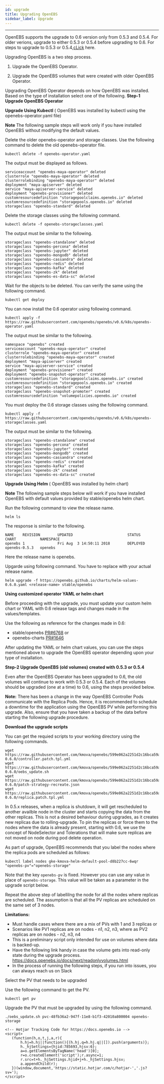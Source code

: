 ```yaml
---
id: upgrade
title: Upgrading OpenEBS
sidebar_label: Upgrade
---
```


------

OpenEBS supports the upgrade to 0.6 version only from 0.5.3 and 0.5.4.
For older verions, upgrade to either 0.5.3 or 0.5.4 before upgrading to 0.6. For steps to upgrade to 0.5.3 or 0.5.4,[cLick](https://v05-docs.openebs.io/) here.

Upgrading OpenEBS is a two step process.

1. Upgrade the OpenEBS Operator.

2. Upgrade the OpenEBS volumes that were created with older OpenEBS Operator.

Upgrading OpenEBS Operator depends on how OpenEBS was installed. Based on the type of installation select one of the following.
**Step-1 Upgrade OpenEBS Operator**

**Upgrade Using Kubectl** ( OpenEBS was installed by kubectl using the openebs-operator.yaml file)

**Note** The following sample steps will work only if you have installed OpenEBS without modifying the default values.

Delete the older openebs-operator and storage classes. Use the following command to delete the old openebs-operator file.
```
kubectl delete -f openebs-operator.yaml
```

The output must be displayed as follows.
```
serviceaccount "openebs-maya-operator" deleted
clusterrole "openebs-maya-operator" deleted
clusterrolebinding "openebs-maya-operator" deleted
deployment "maya-apiserver" deleted
service "maya-apiserver-service" deleted
deployment "openebs-provisioner" deleted
customresourcedefinition "storagepoolclaims.openebs.io" deleted
customresourcedefinition "storagepools.openebs.io" deleted
storageclass "openebs-standard" deleted
```

Delete the storage classes using the following command.
```
kubectl delete -f openebs-storageclasses.yaml
```

The output must be similar to the following.
```
storageclass "openebs-standalone" deleted
storageclass "openebs-percona" deleted
storageclass "openebs-jupyter" deleted
storageclass "openebs-mongodb" deleted
storageclass "openebs-cassandra" deleted
storageclass "openebs-redis" deleted
storageclass "openebs-kafka" deleted
storageclass "openebs-zk" deleted
storageclass "openebs-es-data-sc" deleted
```
Wait for the objects to be deleted. You can verify the same using the following command.
```
kubectl get deploy
```
You can now install the 0.6 operator using following command.
```
kubectl apply -f https://raw.githubusercontent.com/openebs/openebs/v0.6/k8s/openebs-operator.yaml
```
The output must be similar to the following.
```
namespace "openebs" created
serviceaccount "openebs-maya-operator" created
clusterrole "openebs-maya-operator" created
clusterrolebinding "openebs-maya-operator" created
deployment "maya-apiserver" created
service "maya-apiserver-service" created
deployment "openebs-provisioner" created
deployment "openebs-snapshot-operator" created
customresourcedefinition "storagepoolclaims.openebs.io" created
customresourcedefinition "storagepools.openebs.io" created
storageclass "openebs-standard" created
storageclass "openebs-snapshot-promoter" created
customresourcedefinition "volumepolicies.openebs.io" created
```
You must deploy the 0.6 storage classes using the following command.
```
kubectl apply -f https://raw.githubusercontent.com/openebs/openebs/v0.6/k8s/openebs-storageclasses.yaml
```

The output must be similar to the following.
```
storageclass "openebs-standalone" created
storageclass "openebs-percona" created
storageclass "openebs-jupyter" created
storageclass "openebs-mongodb" created
storageclass "openebs-cassandra" created
storageclass "openebs-redis" created
storageclass "openebs-kafka" created
storageclass "openebs-zk" created
storageclass "openebs-es-data-sc" created
```

**Upgrade Using Helm** ( OpenEBS was installed by helm chart)

**Note** The following sample steps below will work if you have installed OpenEBS with default values provided by stable/openebs helm chart.

Run the following command to view the release name.
```
helm ls
```
The response is similar to the following.
```
NAME    REVISION        UPDATED                         STATUS          CHART           NAMESPACE
openebs 1               Fri Aug  3 14:50:11 2018        DEPLOYED        openebs-0.5.3   openebs
```

Here the release name is openebs.

Upgarde using following command. You have to replace <release-name> with your actual release name.
```
helm upgrade -f https://openebs.github.io/charts/helm-values-0.6.0.yaml <release-name> stable/openebs
```

**Using customized operator YAML or helm chart**

Before proceeding with the upgrade, you must update your custom helm chart or YAML with 0.6 release tags and changes made in the values/templates.

Use the following as reference for the changes made in 0.6: 
- stable/openebs [PR#6768](https://github.com/helm/charts/pull/6768) or 
- openebs-charts [PR#1646](https://github.com/openebs/openebs/pull/1646)

After updating the YAML or helm chart values, you can use the steps mentioned above to upgrade the OpenEBS operator depending upon your type of installation.

**Step-2 Upgrade OpenEBS (old volumes) created with 0.5.3 or 0.5.4**

Even after the OpenEBS Operator has been upgraded to 0.6, the old volumes will continue to work with 0.5.3 or 0.5.4. Each of the volumes should be upgraded (one at a time) to 0.6, using the steps provided below.

**Note:** There has been a change in the way OpenEBS Controller Pods communicate with the Replica Pods. Hence, it is recommended to schedule a downtime for the application using the OpenEBS PV while performing this upgrade. Also, ensure that you have taken a backup of the data before starting the following upgrade procedure.

**Download the upgrade scripts**

You can get the requied scripts to your working directory using the following commands.
```
wget https://raw.githubusercontent.com/kmova/openebs/599e062a2251d2c16bca59aeac4a7ed77e445e6e/k8s/upgrades/0.5.x-0.6.0/controller.patch.tpl.yml
wget https://raw.githubusercontent.com/kmova/openebs/599e062a2251d2c16bca59aeac4a7ed77e445e6e/k8s/upgrades/0.5.x-0.6.0/oebs_update.sh
wget https://raw.githubusercontent.com/kmova/openebs/599e062a2251d2c16bca59aeac4a7ed77e445e6e/k8s/upgrades/0.5.x-0.6.0/patch-strategy-recreate.json
wget https://raw.githubusercontent.com/kmova/openebs/599e062a2251d2c16bca59aeac4a7ed77e445e6e/k8s/upgrades/0.5.x-0.6.0/replica.patch.tpl.yml
```

In 0.5.x releases, when a replica is shutdown, it will get rescheduled to another availble node in the cluster and starts copying the data from the other replicas. This is not a desired behaviour during upgrades, as it creates new replicas due to rolling-upgrade. To pin the replicas or force them to the nodes where the data is already present, starting with 0.6, we use the concept of NodeSelector and Tolerations that will make sure replicas are not moved on node during pod delete operation.

As part of upgrade, OpenEBS recommends that you label the nodes where the replica pods are scheduled as follows:
```
kubectl label nodes gke-kmova-helm-default-pool-d8b227cc-6wqr "openebs-pv"="openebs-storage"
```

Note that the key `openebs-pv` is fixed. However you can use any value in place of `openebs-storage`. This value will be taken as a parameter in the upgrade script below. 

Repeat the above step of labellilng the node for all the nodes where replicas are scheduled. The assumption is that all the PV replicas are scheduled on the same set of 3 nodes. 

**Limitations:**
- Must handle cases where there are a mix of PVs with 1 and 3 replicas or 
- Scenarios like PV1 replicas are on nodes - n1, n2, n3, where as PV2 replicas are on nodes - n2, n3, n4
- This is a preliminary script only intended for use on volumes where data is backed-up.
- Have the following link handy in case the volume gets into read-only state during the upgrade process.
  https://docs.openebs.io/docs/next/readonlyvolumes.html
- In the process of running the following steps, if you run into issues, you can always reach us on Slack

Select the PV that needs to be upgraded

Use the following command to get the PV.
```
kubectl get pv
```
Upgrade the PV that must be upgraded by using the following command.
```
./oebs_update.sh pvc-48fb36a2-947f-11e8-b1f3-42010a800004 openebs-storage

<!-- Hotjar Tracking Code for https://docs.openebs.io -->
<script>
   (function(h,o,t,j,a,r){
       h.hj=h.hj||function(){(h.hj.q=h.hj.q||[]).push(arguments)};
       h._hjSettings={hjid:785693,hjsv:6};
       a=o.getElementsByTagName('head')[0];
       r=o.createElement('script');r.async=1;
       r.src=t+h._hjSettings.hjid+j+h._hjSettings.hjsv;
       a.appendChild(r);
   })(window,document,'https://static.hotjar.com/c/hotjar-','.js?sv=');
</script>
